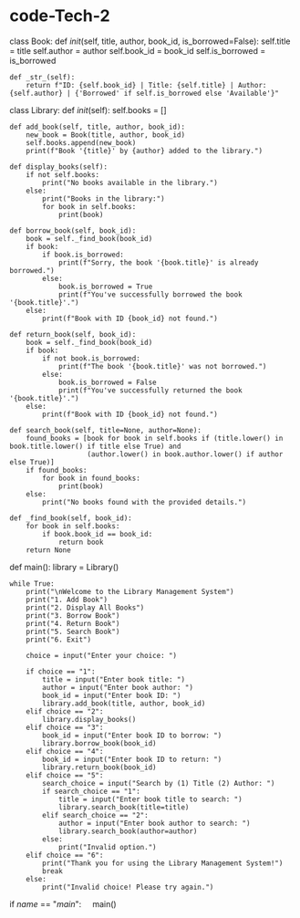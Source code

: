# code-Tech-2
class Book:
    def _init_(self, title, author, book_id, is_borrowed=False):
        self.title = title
        self.author = author
        self.book_id = book_id
        self.is_borrowed = is_borrowed

    def _str_(self):
        return f"ID: {self.book_id} | Title: {self.title} | Author: {self.author} | {'Borrowed' if self.is_borrowed else 'Available'}"


class Library:
    def _init_(self):
        self.books = []
    
    def add_book(self, title, author, book_id):
        new_book = Book(title, author, book_id)
        self.books.append(new_book)
        print(f"Book '{title}' by {author} added to the library.")

    def display_books(self):
        if not self.books:
            print("No books available in the library.")
        else:
            print("Books in the library:")
            for book in self.books:
                print(book)

    def borrow_book(self, book_id):
        book = self._find_book(book_id)
        if book:
            if book.is_borrowed:
                print(f"Sorry, the book '{book.title}' is already borrowed.")
            else:
                book.is_borrowed = True
                print(f"You've successfully borrowed the book '{book.title}'.")
        else:
            print(f"Book with ID {book_id} not found.")

    def return_book(self, book_id):
        book = self._find_book(book_id)
        if book:
            if not book.is_borrowed:
                print(f"The book '{book.title}' was not borrowed.")
            else:
                book.is_borrowed = False
                print(f"You've successfully returned the book '{book.title}'.")
        else:
            print(f"Book with ID {book_id} not found.")

    def search_book(self, title=None, author=None):
        found_books = [book for book in self.books if (title.lower() in book.title.lower() if title else True) and 
                       (author.lower() in book.author.lower() if author else True)]
        if found_books:
            for book in found_books:
                print(book)
        else:
            print("No books found with the provided details.")
    
    def _find_book(self, book_id):
        for book in self.books:
            if book.book_id == book_id:
                return book
        return None


def main():
    library = Library()

    while True:
        print("\nWelcome to the Library Management System")
        print("1. Add Book")
        print("2. Display All Books")
        print("3. Borrow Book")
        print("4. Return Book")
        print("5. Search Book")
        print("6. Exit")

        choice = input("Enter your choice: ")

        if choice == "1":
            title = input("Enter book title: ")
            author = input("Enter book author: ")
            book_id = input("Enter book ID: ")
            library.add_book(title, author, book_id)
        elif choice == "2":
            library.display_books()
        elif choice == "3":
            book_id = input("Enter book ID to borrow: ")
            library.borrow_book(book_id)
        elif choice == "4":
            book_id = input("Enter book ID to return: ")
            library.return_book(book_id)
        elif choice == "5":
            search_choice = input("Search by (1) Title (2) Author: ")
            if search_choice == "1":
                title = input("Enter book title to search: ")
                library.search_book(title=title)
            elif search_choice == "2":
                author = input("Enter book author to search: ")
                library.search_book(author=author)
            else:
                print("Invalid option.")
        elif choice == "6":
            print("Thank you for using the Library Management System!")
            break
        else:
            print("Invalid choice! Please try again.")


if _name_ == "_main_":
    main()
